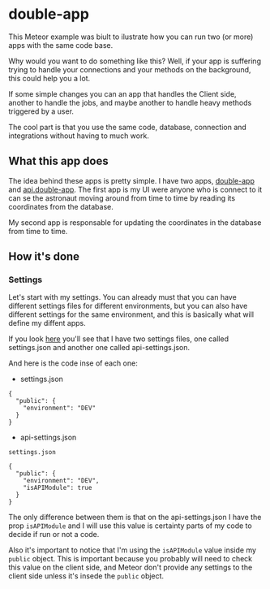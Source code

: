 # double-app

This Meteor example was biult to ilustrate how you can run two (or more) apps with the same code base.

Why would you want to do something like this? Well, if your app is suffering trying to handle your connections and your methods on the background, this could help you a lot.


If some simple changes you can an app that handles the Client side, another to handle the jobs, and maybe another to handle heavy methods triggered by a user.

The cool part is that you use the same code, database, connection and integrations without having to much work.

## What this app does

The idea behind these apps is pretty simple. I have two apps, [double-app](https://double-app.meteorapp.com/) and [api.double-app](https://api.double-app.meteorapp.com/). 
The first app is my UI were anyone who is connect to it can se the astronaut moving around from time to time by reading its coordinates from the database. 

My second app is responsable for updating the coordinates in the database from time to time.

## How it's done


### Settings

Let's start with my settings. You can already must that you can have different settings files for different environments, but you can also have different settings for the same environment, and this is basically what will define my diffent apps.

If you look [here](https://github.com/denihs/double-app/tree/master/private/env/) you'll see that I have two settings files, one called settings.json and another one called api-settings.json.

And here is the code inse of each one:

- settings.json
```
{
  "public": {
    "environment": "DEV"
  }
}
```

- api-settings.json
```
settings.json

{
  "public": {
    "environment": "DEV",
    "isAPIModule": true
  }
}
```

The only difference between them is that on the api-settings.json I have the prop `isAPIModule` and I will use this value is certainty parts of my code to decide if run or not a code.

Also it's important to notice that I'm using the `isAPIModule` value inside my `public` object. This is important because you probably will need to check this value on the client side, and Meteor don't provide any settings to the client side unless it's insede the `public` object.
